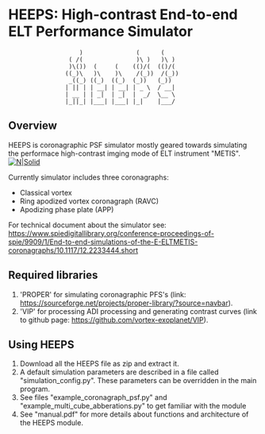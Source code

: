 # HEEPS: High-contrast End-to-end ELT Performance Simulator

					    )               (      (     
					 ( /(               )\ )   )\ )  
					 )\())  (     (    (()/(  (()/(  
					((_)\   )\    )\    /(_))  /(_)) 
					 _((_) ((_)  ((_)  (_))   (_))   
					| || | | __| | __| | _ \  / __|  
					| __ | | _|  | _|  |  _/  \__ \  
					|_||_| |___| |___| |_|    |___/    



## Overview
HEEPS is coronagraphic PSF simulator mostly geared towards simulating the performace high-contrast imging mode of ELT instrument "METIS". 
[![N|Solid](https://i2.wp.com/metis.strw.leidenuniv.nl/wp-content/uploads/2017/11/logo_with_text.png?resize=300%2C238)](https://i2.wp.com/metis.strw.leidenuniv.nl/wp-content/uploads/2017/11/logo_with_text.png?resize=300%2C238)

Currently simulator includes three coronagraphs:
- Classical vortex
- Ring apodized vortex coronagraph (RAVC)
- Apodizing phase plate (APP)

For technical document about the simulator see: https://www.spiedigitallibrary.org/conference-proceedings-of-spie/9909/1/End-to-end-simulations-of-the-E-ELTMETIS-coronagraphs/10.1117/12.2233444.short

## Required libraries

1. 'PROPER' for simulating coronagraphic PFS's (link: https://sourceforge.net/projects/proper-library/?source=navbar).
2. 'VIP' for processing ADI processing and generating contrast curves (link to github page: https://github.com/vortex-exoplanet/VIP).

## Using HEEPS

1. Download all the HEEPS file as zip and extract it.
2. A default simulation parameters are described in a file called "simulation_config.py". These parameters can be overridden in the main program.
3. See files "example_coronagraph_psf.py" and "example_multi_cube_abberations.py" to get familiar with the module
4. See "manual.pdf" for more details about functions and architecture of the HEEPS module.



